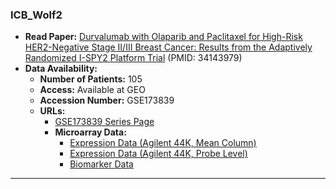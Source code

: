 ### ICB_Wolf2

- **Read Paper:** [Durvalumab with Olaparib and Paclitaxel for High-Risk HER2-Negative Stage II/III Breast Cancer: Results from the Adaptively Randomized I-SPY2 Platform Trial](https://pubmed.ncbi.nlm.nih.gov/34143979) (PMID: 34143979)
- **Data Availability:**
  - **Number of Patients:** 105
  - **Access:** Available at GEO
  - **Accession Number:** GSE173839
  - **URLs:**
    - [GSE173839 Series Page](https://www.ncbi.nlm.nih.gov/geo/query/acc.cgi?acc=GSE173839)
    - **Microarray Data:**
      - [Expression Data (Agilent 44K, Mean Column)](https://ftp.ncbi.nlm.nih.gov/geo/series/GSE173839/GSE173839_ISPY2_AgilentGeneExp_durvaPlusCtr_FFPE_meanCol_geneLevel_n105.txt.gz)
      - [Expression Data (Agilent 44K, Probe Level)](https://ftp.ncbi.nlm.nih.gov/geo/series/GSE173839/GSE173839_ISPY2_AgilentGeneExp_durvaPlusCtr_FFPE_probeLevel_n105.txt.gz)
      - [Biomarker Data](https://ftp.ncbi.nlm.nih.gov/geo/series/GSE173839/GSE173839_ISPY2_DurvalumabOlaparibArm_biomarkers.csv.gz)

---

